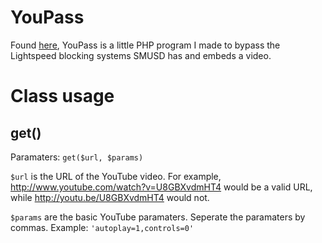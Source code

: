 YouPass
=======

Found [here](http://semscenter.com/getter/youpass), YouPass is a little PHP program I made to bypass the Lightspeed blocking systems SMUSD has and embeds a video.

Class usage
=====

get()
---

Paramaters: `get($url, $params)`

`$url` is the URL of the YouTube video. For example, http://www.youtube.com/watch?v=U8GBXvdmHT4 would be a valid URL, while http://youtu.be/U8GBXvdmHT4 would not.

`$params` are the basic YouTube paramaters. Seperate the paramaters by commas. Example: `'autoplay=1,controls=0'`